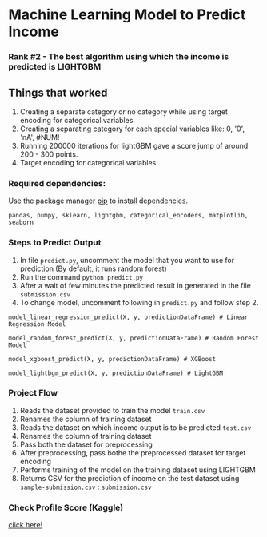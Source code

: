 # Machine Learning Model to Predict Income

### Rank #2 - The best algorithm using which the income is predicted is LIGHTGBM

## Things that worked
1. Creating a separate category or no category while using target encoding for categorical variables.
2. Creating a separating category for each special variables like: 0, '0', 'nA', #NUM!
3. Running 200000 iterations for lightGBM gave a score jump of around 200 - 300 points.
4. Target encoding for categorical variables

### Required dependencies: 
Use the package manager [pip](https://pip.pypa.io/en/stable/) to install dependencies.
```
pandas, numpy, sklearn, lightgbm, categorical_encoders, matplotlib, seaborn
```

### Steps to Predict Output

1. In file ```predict.py```, uncomment the model that you want to use for prediction (By default, it runs random forest)
2. Run the command  ```python predict.py```
3. After a wait of few minutes the predicted result in generated in the file ```submission.csv```
4. To change model, uncomment following in ```predict.py``` and follow step 2.
```
model_linear_regression_predict(X, y, predictionDataFrame) # Linear Regression Model

model_random_forest_predict(X, y, predictionDataFrame) # Random Forest Model

model_xgboost_predict(X, y, predictionDataFrame) # XGBoost

model_lightbgm_predict(X, y, predictionDataFrame) # LightGBM
```


### Project Flow
1. Reads the dataset provided to train the model ```train.csv```
2. Renames the column of training dataset
3. Reads the dataset on which income output is to be predicted ```test.csv```
4. Renames the column of training dataset
4. Pass both the dataset for preprocessing
5. After preprocessing, pass bothe the preprocessed dataset for target encoding
6. Performs training of the model on the training dataset using LIGHTGBM
7. Returns CSV for the prediction of income on the test dataset using ```sample-submission.csv``` : ```submission.csv```

### Check Profile Score (Kaggle)
[click here!](https://www.kaggle.com/c/tcd-ml-comp-201920-income-pred-group/leaderboard)
